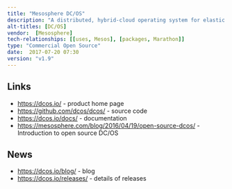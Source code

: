 ```yaml
---
title: "Mesosphere DC/OS"
description: "A distributed, hybrid-cloud operating system for elastic stateless micro services running in containers and stateful big data services, ensuring high datacenter utilization. At its core, Apache Mesos handles job scheduling, resource management and abstraction, high availability, infrastructure-level processes and pluggable containerizers for both Docker and native Mesos containers. Combined with Marathon, provides a container orchestration platform with support for launching, managing, scaling and networking containers. Focused on ease of use, provides an app-store-like service catalog (Universe) to install complex distributed systems including HDFS, Apache Spark, Apache Kafka, Apache Cassandra, CI/CD applications such as Jenkins, all of which have been optimised to run on Apache Mesos and a web interface for monitoring and management. Comes in two flavors; a free community edition for installation in the cloud and a commercial enterprise edition for on-premises, in the cloud, or across a hybrid environment and includes monitoring tools, support for enterprise security and compliance tools, advanced networking, and load balancing features. Offered via a subscription license, the enterprise edition also includes product support. Open sourced in April 2016 under the Apache 2.0 license, under active development led by Mesosphere with a range of contributors including Microsoft."
alt-titles: [DC/OS]
vendor:  [Mesosphere]
tech-relationships: [[uses, Mesos], [packages, Marathon]]
type: "Commercial Open Source"
date:  2017-07-20 07:30
version: "v1.9"
---
```

## Links

* <https://dcos.io/> - product home page
* <https://github.com/dcos/dcos/> - source code
* <https://dcos.io/docs/> - documentation
* <https://mesosphere.com/blog/2016/04/19/open-source-dcos/> - Introduction to open source DC/OS

## News

* <https://dcos.io/blog/> - blog
* <https://dcos.io/releases/> - details of releases

